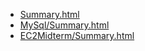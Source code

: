 * [Summary.html](Summary.html)
* [MySql/Summary.html](MySql/Summary.html)
* [EC2Midterm/Summary.html](EC2Midterm/Summary.html)